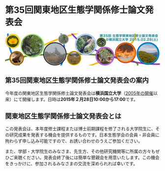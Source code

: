 第35回関東地区生態学関係修士論文発表会
======

![](https://raw.githubusercontent.com/esj-kantomaster/esj-kantomaster.github.io/master/assets/images/me.jpg)

## 第35回関東地区生態学関係修士論文発表会の案内

今年度の関東地区生態学関係修士論文発表会は**横浜国立大学**（[2005年の開催](http://vege1.kan.ynu.ac.jp/lab/kantochiku.htm)以来）にて開催します。日時は**2015年２月28日10:00から17:00**です。

## 関東地区生態学関係修士論文発表会とは

この発表会は、本年度修士課程または博士前期課程を修了される大学院生に、その研究成果を発表する機会を提供するものです。日本生態学会の会員・非会員に拘わらず申し込み可能ですので、お誘い合わせのうえご参加ください。

また、学部・大学院生のみなさま、先生方、その他研究機関等に所属の方々もぜひご来聴ください。発表会終了後には簡単な懇親会を用意いたします。この機会をきっかけに、参加されるみなさまの交流を深められれば幸いです。